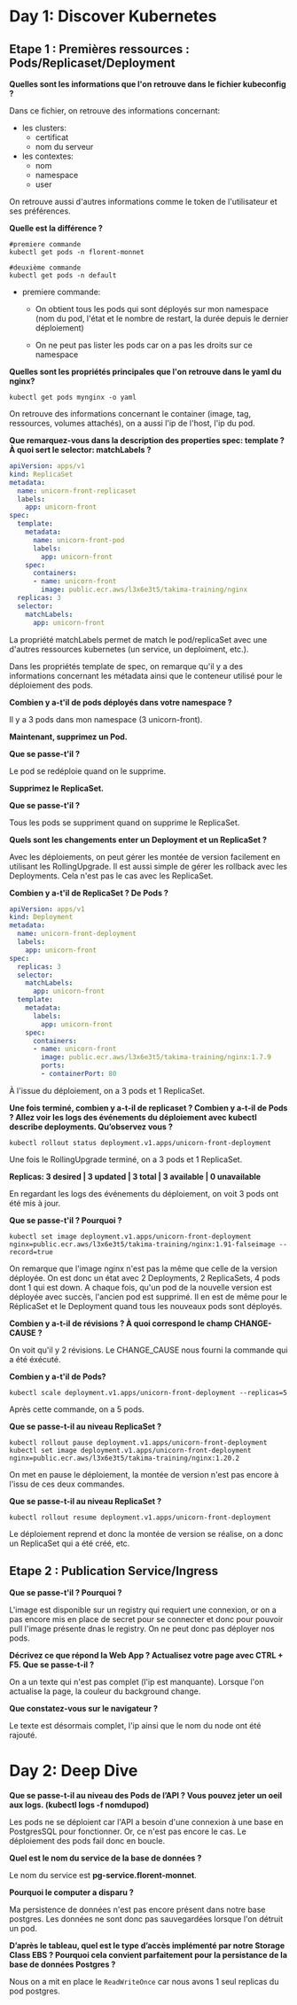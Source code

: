 # Day 1: Discover Kubernetes

## Etape 1 : Premières ressources : Pods/Replicaset/Deployment

**Quelles sont les informations que l'on retrouve dans le fichier kubeconfig ?** 

Dans ce fichier, on retrouve des informations concernant:
- les clusters:
    - certificat 
    - nom du serveur
- les contextes:
    - nom
    - namespace
    - user 

On retrouve aussi d'autres informations comme le token de l'utilisateur et ses préférences.


**Quelle est la différence ?**

```shell
#premiere commande
kubectl get pods -n florent-monnet

#deuxième commande
kubectl get pods -n default
```

- premiere commande:
    - On obtient tous les pods qui sont déployés sur mon namespace (nom du pod, l'état et le nombre de restart, la durée depuis le dernier déploiement)

     - On ne peut pas lister les pods car on a pas les droits sur ce namespace


**Quelles sont les propriétés principales que l'on retrouve dans le yaml du nginx?**

```shell
kubectl get pods mynginx -o yaml
```
On retrouve des informations concernant le container (image, tag, ressources, volumes attachés), on a aussi l'ip de l'host, l'ip du pod.

**Que remarquez-vous dans la description des properties spec: template ? À quoi sert le selector: matchLabels ?**

```yaml
apiVersion: apps/v1
kind: ReplicaSet
metadata:
  name: unicorn-front-replicaset
  labels:
    app: unicorn-front
spec:
  template:
    metadata:
      name: unicorn-front-pod
      labels:
        app: unicorn-front
    spec:
      containers:
      - name: unicorn-front
        image: public.ecr.aws/l3x6e3t5/takima-training/nginx
  replicas: 3
  selector:
    matchLabels:
      app: unicorn-front

```

La propriété matchLabels permet de match le pod/replicaSet avec une d'autres ressources kubernetes (un service, un deploiment, etc.).

Dans les propriétés template de spec, on remarque qu'il y a des informations concernant les métadata ainsi que le conteneur utilisé pour le déploiement des pods. 

**Combien y a-t'il de pods déployés dans votre namespace ?**

Il y a 3 pods dans mon namespace (3 unicorn-front). 

**Maintenant, supprimez un Pod.**

**Que se passe-t'il ?**

Le pod se redéploie quand on le supprime.

**Supprimez le ReplicaSet.**

**Que se passe-t'il ?**

Tous les pods se suppriment quand on supprime le ReplicaSet.

**Quels sont les changements enter un Deployment et un ReplicaSet ?**

Avec les déploiements, on peut gérer les montée de version facilement en utilisant les RollingUpgrade. Il est aussi simple de gérer les rollback avec les Deployments. Cela n'est pas le cas avec les ReplicaSet.

**Combien y a-t'il de ReplicaSet ? De Pods ?**

```yaml
apiVersion: apps/v1
kind: Deployment
metadata:
  name: unicorn-front-deployment
  labels:
    app: unicorn-front
spec:
  replicas: 3
  selector:
    matchLabels:
      app: unicorn-front
  template:
    metadata:
      labels:
        app: unicorn-front
    spec:
      containers:
      - name: unicorn-front
        image: public.ecr.aws/l3x6e3t5/takima-training/nginx:1.7.9
        ports:
        - containerPort: 80

```

À l'issue du déploiement, on a 3 pods et 1 ReplicaSet.



**Une fois terminé, combien y a-t-il de replicaset ? Combien y a-t-il de Pods ? Allez voir les logs des événements du déploiement avec kubectl describe deployments. Qu’observez vous ?**

```shell
kubectl rollout status deployment.v1.apps/unicorn-front-deployment
```

Une fois le RollingUpgrade terminé, on a 3 pods et 1 ReplicaSet. 

**Replicas:               3 desired | 3 updated | 3 total | 3 available | 0 unavailable**

En regardant les logs des événements du déploiement, on voit 3 pods ont été mis à jour.

**Que se passe-t'il ? Pourquoi ?**

```shell
kubectl set image deployment.v1.apps/unicorn-front-deployment nginx=public.ecr.aws/l3x6e3t5/takima-training/nginx:1.91-falseimage --record=true
```

On remarque que l'image nginx n'est pas la même que celle de la version déployée. 
On est donc un état avec 2 Deployments, 2 ReplicaSets, 4 pods dont 1 qui est down. 
A chaque fois, qu'un pod de la nouvelle version est déployée avec succès, l'ancien pod est supprimé. Il en est de même pour le RéplicaSet et le Deployment quand tous les nouveaux pods sont déployés.

**Combien y a-t-il de révisions ? À quoi correspond le champ CHANGE-CAUSE ?**

On voit qu'il y 2 révisions. Le CHANGE_CAUSE nous fourni la commande qui a été éxécuté. 

**Combien y a-t'il de Pods?**

```shell
kubectl scale deployment.v1.apps/unicorn-front-deployment --replicas=5
```

Après cette commande, on a 5 pods.

**Que se passe-t-il au niveau ReplicaSet ?**

```shell
kubectl rollout pause deployment.v1.apps/unicorn-front-deployment
kubectl set image deployment.v1.apps/unicorn-front-deployment nginx=public.ecr.aws/l3x6e3t5/takima-training/nginx:1.20.2
```

On met en pause le déploiement, la montée de version n'est pas encore à l'issu de ces deux commandes.


**Que se passe-t-il au niveau ReplicaSet ?**

```shell
kubectl rollout resume deployment.v1.apps/unicorn-front-deployment
```
Le déploiement reprend et donc la montée de version se réalise, on a donc un ReplicaSet qui a été créé, etc.

## Etape 2 : Publication Service/Ingress

**Que se passe-t'il ? Pourquoi ?**

L'image est disponible sur un registry qui requiert une connexion, or on a pas encore mis en place de secret pour se connecter et donc pour pouvoir pull l'image présente dnas le registry. On ne peut donc pas déployer nos pods.


**Décrivez ce que répond la Web App ? Actualisez votre page avec CTRL + F5. Que se passe-t-il ?**

On a un texte qui n'est pas complet (l'ip est manquante). Lorsque l'on actualise la page, la couleur du background change.

**Que constatez-vous sur le navigateur ?**

Le texte est désormais complet, l'ip ainsi que le nom du node ont été rajouté.

# Day 2: Deep Dive

**Que se passe-t-il au niveau des Pods de l’API ? Vous pouvez jeter un oeil aux logs. (kubectl logs -f nomdupod)**

Les pods ne se déploient car l'API a besoin d'une connexion à une base en PostgresSQL pour fonctionner. Or, ce n'est pas encore le cas. Le déploiement des pods fail donc en boucle.


**Quel est le nom du service de la base de données ?**

Le nom du service est **pg-service.florent-monnet**.

**Pourquoi le computer a disparu ?**

Ma persistence de données n'est pas encore présent dans notre base postgres. Les données ne sont donc pas sauvegardées lorsque l'on détruit un pod.

**D’après le tableau, quel est le type d’accès implémenté par notre Storage Class EBS ? Pourquoi cela convient parfaitement pour la persistance de la base de données Postgres ?**

Nous on a mit en place le `ReadWriteOnce` car nous avons 1 seul replicas du pod postgres.

